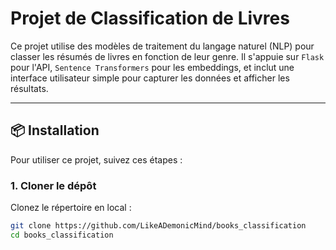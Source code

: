 # Projet de Classification de Livres

Ce projet utilise des modèles de traitement du langage naturel (NLP) pour classer les résumés de livres en fonction de leur genre. Il s'appuie sur `Flask` pour l'API, `Sentence Transformers` pour les embeddings, et inclut une interface utilisateur simple pour capturer les données et afficher les résultats.

---

## 📦 Installation

Pour utiliser ce projet, suivez ces étapes :

### 1. Cloner le dépôt
Clonez le répertoire en local :
```bash
git clone https://github.com/LikeADemonicMind/books_classification
cd books_classification
```


